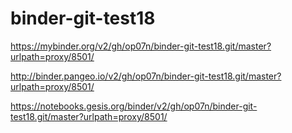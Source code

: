 # binder-git-test18

https://mybinder.org/v2/gh/op07n/binder-git-test18.git/master?urlpath=proxy/8501/

http://binder.pangeo.io/v2/gh/op07n/binder-git-test18.git/master?urlpath=proxy/8501/

https://notebooks.gesis.org/binder/v2/gh/op07n/binder-git-test18.git/master?urlpath=proxy/8501/
